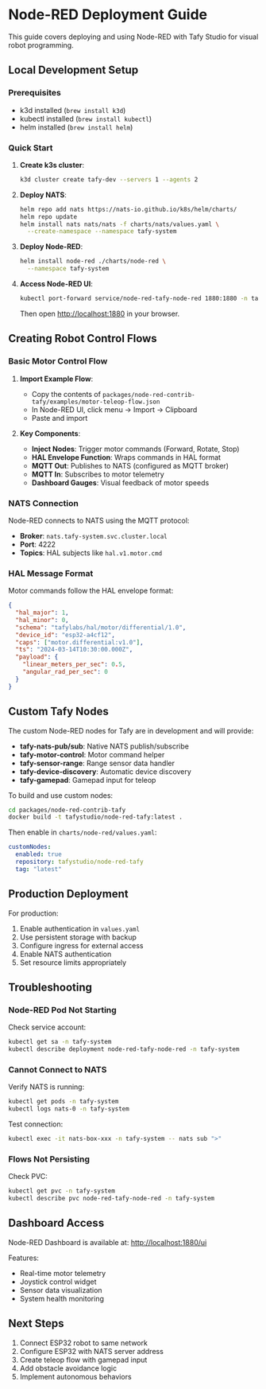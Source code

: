 # Node-RED Deployment Guide

This guide covers deploying and using Node-RED with Tafy Studio for visual robot programming.

## Local Development Setup

### Prerequisites

- k3d installed (`brew install k3d`)
- kubectl installed (`brew install kubectl`)
- helm installed (`brew install helm`)

### Quick Start

1. **Create k3s cluster**:

   ```bash
   k3d cluster create tafy-dev --servers 1 --agents 2
   ```

2. **Deploy NATS**:

   ```bash
   helm repo add nats https://nats-io.github.io/k8s/helm/charts/
   helm repo update
   helm install nats nats/nats -f charts/nats/values.yaml \
     --create-namespace --namespace tafy-system
   ```

3. **Deploy Node-RED**:

   ```bash
   helm install node-red ./charts/node-red \
     --namespace tafy-system
   ```

4. **Access Node-RED UI**:

   ```bash
   kubectl port-forward service/node-red-tafy-node-red 1880:1880 -n tafy-system
   ```

   Then open <http://localhost:1880> in your browser.

## Creating Robot Control Flows

### Basic Motor Control Flow

1. **Import Example Flow**:
   - Copy the contents of `packages/node-red-contrib-tafy/examples/motor-teleop-flow.json`
   - In Node-RED UI, click menu → Import → Clipboard
   - Paste and import

2. **Key Components**:
   - **Inject Nodes**: Trigger motor commands (Forward, Rotate, Stop)
   - **HAL Envelope Function**: Wraps commands in HAL format
   - **MQTT Out**: Publishes to NATS (configured as MQTT broker)
   - **MQTT In**: Subscribes to motor telemetry
   - **Dashboard Gauges**: Visual feedback of motor speeds

### NATS Connection

Node-RED connects to NATS using the MQTT protocol:

- **Broker**: `nats.tafy-system.svc.cluster.local`
- **Port**: 4222
- **Topics**: HAL subjects like `hal.v1.motor.cmd`

### HAL Message Format

Motor commands follow the HAL envelope format:

```json
{
  "hal_major": 1,
  "hal_minor": 0,
  "schema": "tafylabs/hal/motor/differential/1.0",
  "device_id": "esp32-a4cf12",
  "caps": ["motor.differential:v1.0"],
  "ts": "2024-03-14T10:30:00.000Z",
  "payload": {
    "linear_meters_per_sec": 0.5,
    "angular_rad_per_sec": 0
  }
}
```

## Custom Tafy Nodes

The custom Node-RED nodes for Tafy are in development and will provide:

- **tafy-nats-pub/sub**: Native NATS publish/subscribe
- **tafy-motor-control**: Motor command helper
- **tafy-sensor-range**: Range sensor data handler
- **tafy-device-discovery**: Automatic device discovery
- **tafy-gamepad**: Gamepad input for teleop

To build and use custom nodes:

```bash
cd packages/node-red-contrib-tafy
docker build -t tafystudio/node-red-tafy:latest .
```

Then enable in `charts/node-red/values.yaml`:

```yaml
customNodes:
  enabled: true
  repository: tafystudio/node-red-tafy
  tag: "latest"
```

## Production Deployment

For production:

1. Enable authentication in `values.yaml`
2. Use persistent storage with backup
3. Configure ingress for external access
4. Enable NATS authentication
5. Set resource limits appropriately

## Troubleshooting

### Node-RED Pod Not Starting

Check service account:

```bash
kubectl get sa -n tafy-system
kubectl describe deployment node-red-tafy-node-red -n tafy-system
```

### Cannot Connect to NATS

Verify NATS is running:

```bash
kubectl get pods -n tafy-system
kubectl logs nats-0 -n tafy-system
```

Test connection:

```bash
kubectl exec -it nats-box-xxx -n tafy-system -- nats sub ">"
```

### Flows Not Persisting

Check PVC:

```bash
kubectl get pvc -n tafy-system
kubectl describe pvc node-red-tafy-node-red -n tafy-system
```

## Dashboard Access

Node-RED Dashboard is available at: <http://localhost:1880/ui>

Features:

- Real-time motor telemetry
- Joystick control widget
- Sensor data visualization
- System health monitoring

## Next Steps

1. Connect ESP32 robot to same network
2. Configure ESP32 with NATS server address
3. Create teleop flow with gamepad input
4. Add obstacle avoidance logic
5. Implement autonomous behaviors
